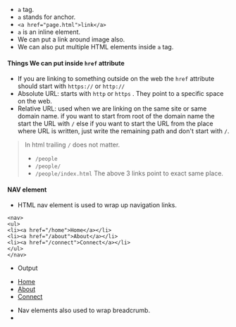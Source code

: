 - `a` tag.
- `a` stands for anchor.
- `<a href="page.html">link</a>`
- `a` is an inline element.
- We can put a link around image also.
- We can also put multiple HTML elements inside `a` tag.

#### Things We can put inside `href` attribute
- If you are linking to something outside on the web the `href` attribute should start with `https://` or `http://`
- Absolute URL: starts with `http` or `https` . They point to a specific space on the web.
- Relative URL: used when we are linking on the same site or same domain name. if you want to start from root of the domain name the start the URL with `/` else if you want to start the URL from the place where URL is written, just write the remaining path and don't start with `/`.

> In html trailing `/` does not matter.
> - `/people`
> - `/people/`
> - `/people/index.html`
> The above 3 links point to exact same place.

#### NAV element
- HTML nav element is used to wrap up navigation links.
```
<nav>
<ul>
<li><a href="/home">Home</a></li>
<li><a href="/about">About</a></li>
<li><a href="/connect">Connect</a></li>
</ul>
</nav>
```

- Output
<nav>
<ul>
<li><a href="/home">Home</a></li>
<li><a href="/about">About</a></li>
<li><a href="/connect">Connect</a></li>
</ul>
</nav>

- Nav elements also used to wrap breadcrumb.
- 